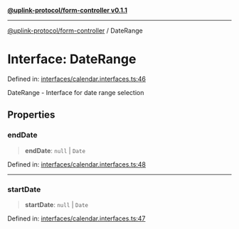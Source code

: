 [**@uplink-protocol/form-controller v0.1.1**](../README.md)

***

[@uplink-protocol/form-controller](../globals.md) / DateRange

# Interface: DateRange

Defined in: [interfaces/calendar.interfaces.ts:46](https://github.com/jmkcoder/uplink-protocol-calendar/blob/38fef3d5c9ea8d85876f78e9f7a77f710bb13ac6/src/interfaces/calendar.interfaces.ts#L46)

DateRange - Interface for date range selection

## Properties

### endDate

> **endDate**: `null` \| `Date`

Defined in: [interfaces/calendar.interfaces.ts:48](https://github.com/jmkcoder/uplink-protocol-calendar/blob/38fef3d5c9ea8d85876f78e9f7a77f710bb13ac6/src/interfaces/calendar.interfaces.ts#L48)

***

### startDate

> **startDate**: `null` \| `Date`

Defined in: [interfaces/calendar.interfaces.ts:47](https://github.com/jmkcoder/uplink-protocol-calendar/blob/38fef3d5c9ea8d85876f78e9f7a77f710bb13ac6/src/interfaces/calendar.interfaces.ts#L47)

